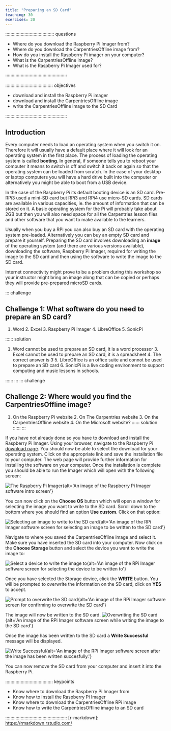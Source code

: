 ```yaml
---
title: "Preparing an SD Card" 
teaching: 30 
exercises: 20
---
```


:::::::::::::::::::::::::::::::::::::: questions

- Where do you download the Raspberry Pi Imager from?
- Where do you download the CarpentriesOffline image from?
- How do you install the Raspberry Pi imager on your computer?
- What is the CarpentriesOffline image?
- What is the Raspberry Pi Imager used for?

::::::::::::::::::::::::::::::::::::::::::::::::

::::::::::::::::::::::::::::::::::::: objectives

- download and install the Raspberry Pi imager
- download and install the CarpentriesOffline image
- write the CarpentriesOffline image to the SD Card

::::::::::::::::::::::::::::::::::::::::::::::::
## Introduction
Every computer needs to load an operating system when you switch it on.
Therefore it will usually have a default place where it will look for an
operating system in the first place. The process of loading the operating system
is called **booting**. In general, if someone tells you to reboot your computer
it means to switch is off and switch it back on again so that the operating
system can be loaded from scratch. In the case of your desktop or laptop
computers you will have a hard drive built into the computer or alternatively
you might be able to boot from a USB device.

In the case of the Raspberry Pi its default booting device is an SD card.
Pre-RPi3 used a mini-SD card but RPi3 and RPi4 use micro-SD cards. SD cards are
available in various capacities, ie. the amount of information that can be
stored on it. A basic operating system for the Pi will probably take about 2GB
but then you will also need space for all the Carpentries lesson files and other
software that you want to make available to the learners.

Usually when you buy a RPi you can also buy an SD card with the operating system
pre-loaded. Alternatively you can buy an empty SD card and prepare it yourself.
Preparing the SD card involves downloading an **image** of the operating system
(and there are various versions available), downloading the software, Raspberry
Pi Imager, required for writing the image to the SD card and then using the
software to write the image to the SD card.

Internet connectivity might prove to be a problem during this workshop so your
instructor might bring an image along that can be copied or perhaps they will
provide pre-prepared microSD cards.

::: challenge
## Challenge 1: What software do you need to prepare an SD card?
1. Word 2. Excel 3. Raspberry Pi Imager 4. LibreOffice 5. SonicPi

:::::: solution
1. Word cannot be used to prepare an SD card, it is a word processor 3. Excel
cannot be used to prepare an SD card, it is a spreadsheet 4. The correct answer
is *3* 5. LibreOffice is an office suite and connot be used to prepare an SD
card 6. SonicPi is a live coding environment to support computing and music
lessons in schools.

::::::
:::
::: challenge
## Challenge 2: Where would you find the CarpentriesOffline image?
1. On the Raspberry Pi website 2. On The Carpentries website 3. On the
CarpentriesOffline website 4. On the Microsoft website?
:::::: solution
::::::
:::

If you have not already done so you have to download and install the Raspberry
Pi Imager. Using your browser, navigate to the Raspberry Pi [download
page](https://www.raspberrypi.com/software/). You should now be able to select
the download for your operating system. Click on the appropriate link and save
the installation file to your computer. The web page will provide further
information for installing the software on your computer.
Once the installation is complete you should be able to run the Imager which
will open with the following screen:

![The Raspberry Pi Imager](fig/RaspberryPiImager.png){alt='An image of the
Raspberry Pi Imager software intro screen'}

You can now click on the **Choose OS** button which will open a window for
selecting the image you want to write to the SD card. Scroll down to the bottom
where you should find an option **Use custom**. Click on that option:

![Selecting an image to write to the SD card](fig/ChooseImage.png){alt='An image
of the RPi Imager software screen for selecting an image to be written to the SD
card'}

Navigate to where you saved the CarpentriesOffline image and select it. Make
sure you have inserted the SD card into your computer. Now click on the **Choose
Storage** button and select the device you want to write the image to: 

![Select a device to write the image to](fig/SelectDevice.png){alt='An image of the
RPi Imager software screen for selecting the device to be written to'}

Once you have selected the Storage device, click the **WRITE** button. You will
be prompted to overwrite the information on the SD card, click on **YES** to
accept.

![Prompt to overwrite the SD card](fig/PromptToOverwrite.png){alt='An image of
the RPi Imager software screen for confirming to overwrite the SD card'}

The image will now be written to the SD card.
![Overwriting the SD card](fig/Writing.png){alt='An image of the RPi Imager
software screen while writing the image to the SD card'}

Once the image has been written to the SD card a **Write Successful** message
will be displayed.

![Write Successful](fig/ImageWritten.png){alt='An image of the RPi Imager
software screen after the image has been written succesfully.'}

You can now remove the SD card from your computer and insert it into the
Raspberry Pi.

::::::::::::::::::::::::::::::::::::: keypoints

- Know where to download the Raspberry Pi Imager from
- Know how to install the Raspberry Pi Imager
- Know where to download the CarpentriesOffline RPi image
- Know how to write the CarpentriesOffline image to an SD card

::::::::::::::::::::::::::::::::::::::::::::::::
[r-markdown]: https://rmarkdown.rstudio.com/
